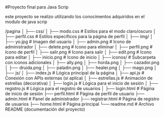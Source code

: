 #Proyecto final para Java Scrip

 este proyecto se realizo utilizando los conocimentos adquiridos en el modulo de java scrip

/pagina 
│
├── css/
│   ├── modo.css         # Estilos para el modo claro/oscuro
│   ├── perfil.css       # Estilos específicos para la página de perfil
│
├── img/
│   ├── yo.jpg           # Imagen del usuario
│   ├── admin.png        # Icono de administrador
│   ├── delete.png       # Icono para eliminar
│   ├── perfil.png       # Icono de perfil
│   ├── salir.png        # Icono para salir
│   ├── edit.png         # Icono para editar
│   ├── inicio.png       # Icono de inicio
│   ├── iconos/          # Subcarpeta con iconos adicionales
│       ├── ally.png
│       ├── horda.png
│       ├── cazador.png
│       ├── druida.png
│       ├── paladin.png
│       ├── healer.png
│       ├── mago.png
│
├── js/
│   ├── index.js         # Lógica principal de la página
│   ├── api.js           # Conexión con APIs externas (si aplica)
│   ├── estrellas.js     # Animación de estrellas (decorativa)
│   ├── login.js         # Lógica para el inicio de sesión
│   ├── registro.js      # Lógica para el registro de usuarios
│
├── login.html           # Página de inicio de sesión
├── perfil.html          # Página de perfil de usuario
├── admin.html           # Panel de administrador
├── registrar.html       # Página de registro de usuarios
├── home.html            # Página principal
└── readme.md            # Archivo README (documentación del proyecto)


